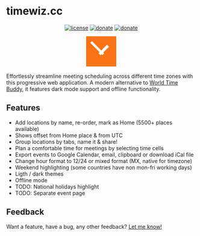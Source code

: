 # timewiz.cc

<div align="center">

[<img src="https://badgen.net/github/license/vladkens/timewiz" alt="license" />](https://github.com/vladkens/timewiz/blob/main/LICENSE)
[<img src="https://badgen.net/static/open/timewiz.cc/blue" alt="donate" />](https://timewiz.cc)
[<img src="https://badgen.net/static/-/buy%20me%20a%20coffee/ff813f?icon=buymeacoffee&label" alt="donate" />](https://buymeacoffee.com/vladkens)

</div>

<div align="center">
  <img src="public/logo.svg" alt="timewiz logo" width="80px">
</div>

Effortlessly streamline meeting scheduling across different time zones with this progressive web application. A modern alternative to [World Time Buddy](https://worldtimebuddy.com), it features dark mode support and offline functionality.

## Features

- Add locations by name, re-order, mark as Home (5500+ places available)
- Shows offset from Home place & from UTC
- Group locations by tabs, name it & share!
- Plan a comfortable time for meetings by selecting time cells
- Export events to Google Calendar, email, clipboard or download iCal file
- Change hour format to 12/24 or mixed format (MX, native for timezone)
- Weekend highlighting (some countries have non mon-fri working days)
- Ligth / dark themes
- Offline mode
- TODO: National holidays highlight
- TODO: Separate event page

## Feedback

Want a feature, have a bug, any other feedback? [Let me know!](https://github.com/vladkens/timewiz/issues/new)
